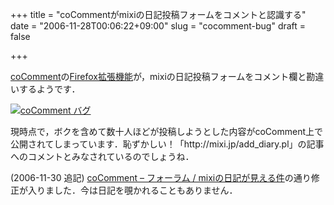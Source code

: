 +++
title = "coCommentがmixiの日記投稿フォームをコメントと認識する"
date = "2006-11-28T00:06:22+09:00"
slug = "cocomment-bug"
draft = false

+++

<p><a href="http://jp.cocomment.com/" target="_blank">coComment</a>の<a href="http://jp.cocomment.com/tools/extension" target="_blank">Firefox拡張機能</a>が，mixiの日記投稿フォームをコメント欄と勘違いするようです．</p>
<p><a href="http://www.flickr.com/photos/june29/307724110/" title="Photo Sharing"><img src="http://static.flickr.com/106/307724110_c8db0e6cca_o.jpg" alt="coComment バグ" /></a></p>
<p>現時点で，ボクを含めて数十人ほどが投稿しようとした内容がcoComment上で公開されてしまっています．恥ずかしい！「http://mixi.jp/add_diary.pl」の記事へのコメントとみなされているのでしょうね．</p>
<p>(2006-11-30 追記) <a href="http://jp.cocomment.com/forum/viewtopic.php?id=5" target="_blank">coComment &#8211; フォーラム / mixiの日記が見える件</a>の通り修正が入りました．今は日記を覗かれることもありません．</p>
